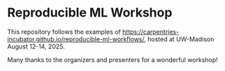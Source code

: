# Reproducible ML Workshop

This repository follows the examples of https://carpentries-incubator.github.io/reproducible-ml-workflows/, hosted at UW-Madison August 12-14, 2025.

Many thanks to the organizers and presenters for a wonderful workshop!
